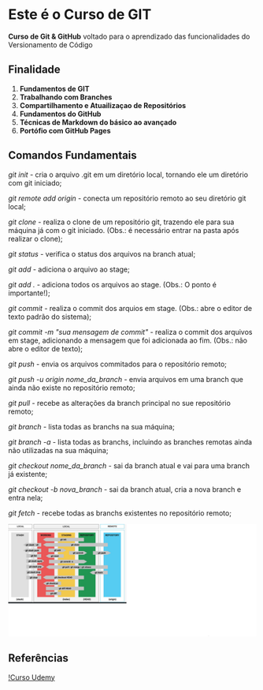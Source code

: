 # Este é o Curso de GIT

**Curso de Git & GitHub** voltado para o aprendizado das funcionalidades do Versionamento de Código

## Finalidade

1. **Fundamentos de GIT**
2. **Trabalhando com Branches**
3. **Compartilhamento e Atuailizaçao de Repositórios**
4. **Fundamentos do GitHub**
5. **Técnicas de Markdown do básico ao avançado**
6. **Portófio com GitHub Pages**

## Comandos Fundamentais

*git init* - cria o arquivo .git em um diretório local, tornando ele um diretório com git iniciado;

*git remote add origin <url>* - conecta um repositório remoto ao seu diretório git local;

*git clone <url>* - realiza o clone de um repositório git, trazendo ele para sua máquina já com o git iniciado. (Obs.: é necessário entrar na pasta após realizar o clone);

*git status* - verifica o status dos arquivos na branch atual;

*git add <arquivo>* - adiciona o arquivo ao stage;

*git add .* - adiciona todos os arquivos ao stage. (Obs.: O ponto é importante!);

*git commit* - realiza o commit dos arquios em stage. (Obs.: abre o editor de texto padrão do sistema);

*git commit -m "sua mensagem de commit"* - realiza o commit dos arquivos em stage, adicionando a mensagem que foi adicionada ao fim. (Obs.: não abre o editor de texto);

*git push* - envia os arquivos commitados para o repositório remoto;

*git push -u origin nome_da_branch* - envia arquivos em uma branch que ainda não existe no repositório remoto;

*git pull* - recebe as alterações da branch principal no sue repositório remoto;

*git branch* - lista todas as branchs na sua máquina;

*git branch -a* - lista todas as branchs, incluindo as branches remotas ainda não utilizadas na sua máquina;

*git checkout nome_da_branch* - sai da branch atual e vai para uma branch já existente;

*git checkout -b nova_branch* - sai da branch atual, cria a nova branch e entra nela;

*git fetch* - recebe todas as branchs existentes no repositório remoto;

![Comandos Fundamentais](img1.png)

## Referências

[!Curso Udemy](https://www.udemy.com/course/git-e-github-do-basico-ao-avancado-c-gist-e-github-pages/)